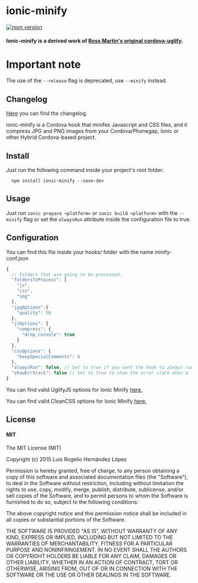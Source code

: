 # ionic-minify
[![npm version](https://badge.fury.io/js/ionic-minify.svg)](http://badge.fury.io/js/ionic-minify)

#### Ionic-minify is a derived work of [Ross Martin's original cordova-uglify](https://github.com/rossmartin/cordova-uglify).

# Important note

The use of the `--release` flag is deprecated, use `--minify` instead.

## Changelog
[Here](https://github.com/Kurtz1993/ionic-minify/releases) you can find the changelog.

ionic-minify is a Cordova hook that minifes Javascript and CSS files, and it compress JPG and PNG images from your Cordova/Phonegap, Ionic or other Hybrid Cordova-based project. 

## Install
Just run the following command inside your project's root folder:
```
  npm install ionic-minify --save-dev
```
## Usage
Just run `ionic prepare <platform>` or `ionic build <platform>` with the `--minify` flag or set the `alwaysRun` attribute inside the configuration file to true.

## Configuration
You can find this file inside your hooks/ folder with the name minify-conf.json


```javascript
{
  // Folders that are going to be processed.
  "foldersToProcess": [
    "js",
    "css",
    "img"
  ],
  "jpgOptions":{
    "quality": 50
  },
  "jsOptions": {
    "compress": {
      "drop_console": true
    }
  },
  "cssOptions": {
    "keepSpecialComments": 0
  },
  "alwaysRun": false, // Set to true if you want the hook to always run.
  "showErrStack": false // Set to true to show the error stack when a file fails to minify/compress.
}
```
You can find valid UglifyJS options for Ionic Minify [here.](https://github.com/Kurtz1993/ionic-minify/blob/master/lib/IonicMinifyConfigurations.d.ts#L92)

You can find valid CleanCSS options for Ionic Minify [here.](https://github.com/Kurtz1993/ionic-minify/blob/master/lib/IonicMinifyConfigurations.d.ts#L105)

## License
#### MIT
The MIT License (MIT)


Copyright (c) 2015 Luis Rogelio Hernández López


Permission is hereby granted, free of charge, to any person obtaining a copy
of this software and associated documentation files (the "Software"), to deal
in the Software without restriction, including without limitation the rights
to use, copy, modify, merge, publish, distribute, sublicense, and/or sell
copies of the Software, and to permit persons to whom the Software is
furnished to do so, subject to the following conditions:


The above copyright notice and this permission notice shall be included in all
copies or substantial portions of the Software.


THE SOFTWARE IS PROVIDED "AS IS", WITHOUT WARRANTY OF ANY KIND, EXPRESS OR
IMPLIED, INCLUDING BUT NOT LIMITED TO THE WARRANTIES OF MERCHANTABILITY,
FITNESS FOR A PARTICULAR PURPOSE AND NONINFRINGEMENT. IN NO EVENT SHALL THE
AUTHORS OR COPYRIGHT HOLDERS BE LIABLE FOR ANY CLAIM, DAMAGES OR OTHER
LIABILITY, WHETHER IN AN ACTION OF CONTRACT, TORT OR OTHERWISE, ARISING FROM,
OUT OF OR IN CONNECTION WITH THE SOFTWARE OR THE USE OR OTHER DEALINGS IN THE
SOFTWARE.